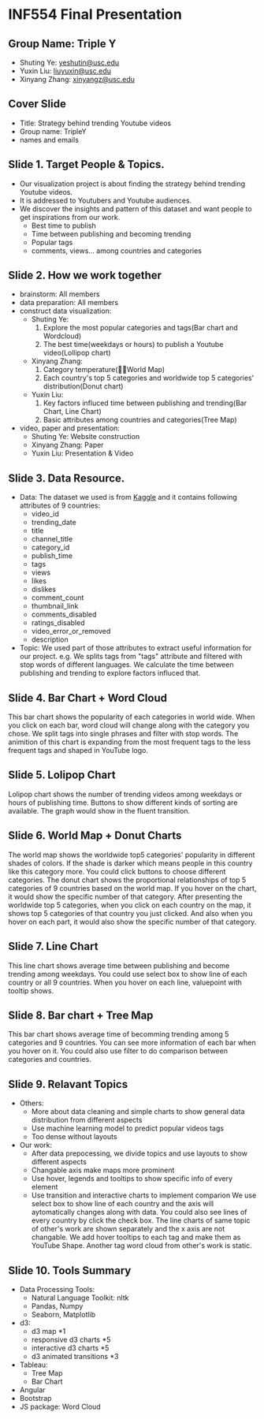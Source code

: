 # INF554 Final Presentation 

## **Group Name**: Triple Y 
- Shuting Ye: yeshutin@usc.edu
- Yuxin Liu: liuyuxin@usc.edu
- Xinyang Zhang: xinyangz@usc.edu

## Cover Slide
- Title: Strategy behind trending Youtube videos
- Group name: TripleY
- names and emails 

## Slide 1. Target People & Topics. 
- Our visualization project is about finding the strategy behind trending Youtube videos. 
- It is addressed to Youtubers and Youtube audiences.
- We discover the insights and pattern of this dataset and want people to get inspirations from our work.
    - Best time to publish
    - Time between publishing and becoming trending
    - Popular tags 
    - comments, views... among countries and categories

## Slide 2. How we work together
- brainstorm: All members
- data preparation: All members
- construct data visualization: 
    - Shuting Ye: 
        1. Explore the most popular categories and tags(Bar chart and Wordcloud)
        2. The best time(weekdays or hours) to publish a Youtube video(Lollipop chart)
    - Xinyang Zhang: 
        1. Category temperature(World Map) 
        2. Each country's top 5 categories and worldwide top 5 categories' distribution(Donut chart)
    - Yuxin Liu: 
        1. Key factors influced time between publishing and trending(Bar Chart, Line Chart) 
        2. Basic attributes among countries and categories(Tree Map)
- video, paper and presentation:
    - Shuting Ye: Website construction
    - Xinyang Zhang: Paper
    - Yuxin Liu: Presentation & Video


## Slide 3. Data Resource.
- Data: The dataset we used is from [Kaggle](https://www.kaggle.com/datasnaek/youtube-new) and it contains following attributes of 9 countries:
    - video_id
    - trending_date
    - title
    - channel_title
    - category_id
    - publish_time
    - tags
    - views
    - likes
    - dislikes
    - comment_count
    - thumbnail_link
    - comments_disabled
    - ratings_disabled
    - video_error_or_removed
    - description
- Topic: 
    We used part of those attributes to extract useful information for our project. e.g. We splits tags from "tags" attribute and filtered with stop words of different languages. We calculate the time between publishing and trending to explore factors influced that.

## Slide 4. Bar Chart + Word Cloud
This bar chart shows the popularity of each categories in world wide. When you click on each bar, word cloud will change along with the category you chose.
We split tags into single phrases and filter with stop words. The animition of this chart is expanding from the most frequent tags to the less frequent tags and shaped in YouTube logo.

## Slide 5. Lolipop Chart
Lolipop chart shows the number of trending videos among weekdays or hours of publishing time. Buttons to show different kinds of sorting are available. The graph would show in the fluent transition.

## Slide 6. World Map + Donut Charts
The world map shows the worldwide top5 categories' popularity in different shades of colors. If the shade is darker which means people in this country like this category more. You could click buttons to choose different categories.
The donut chart shows the proportional relationships of top 5 categories of 9 countries based on the world map.
If you hover on the chart, it would show the specific number of that category.
After presenting the worldwide top 5 categories, when you click on each country on the map, it shows top 5 categories of that country you just clicked. And also when you hover on each part, it would also show the specific number of that category.

## Slide 7. Line Chart
This line chart shows average time between publishing and become trending among weekdays. You could use select box to show line of each country or all 9 countries. When you hover on each line, valuepoint with tooltip shows.

## Slide 8. Bar chart + Tree Map
This bar chart shows average time of becomming trending among 5 categories and 9 countries. You can see more information of each bar when you hover on it. You could also use filter to do comparison between categories and countries.

## Slide 9. Relavant Topics
- Others:
    - More about data cleaning and simple charts to show general data distribution from different aspects
    - Use machine learning model to predict popular videos tags
    - Too dense without layouts
- Our work:
    - After data prepocessing, we divide topics and use layouts to show different aspects
    - Changable axis make maps more prominent
    - Use hover, legends and tooltips to show specific info of every element
    - Use transition and interactive charts to implement comparion
We use select box to show line of each country and the axis will aytomatically changes along with data. You could also see lines of every country by click the check box. The line charts of same topic of other's work are shown separately and the x axis are not changable.
We add hover tooltips to each tag and make them as YouTube Shape. Another tag word cloud from other's work is static.

## Slide 10. Tools Summary
- Data Processing Tools:
    - Natural Language Toolkit: nltk
    - Pandas, Numpy
    - Seaborn, Matplotlib
- d3:
    - d3 map *1
    - responsive d3 charts *5
    - interactive d3 charts *5
    - d3 animated transitions *3
- Tableau:
    - Tree Map
    - Bar Chart
- Angular
- Bootstrap
- JS package: Word Cloud














